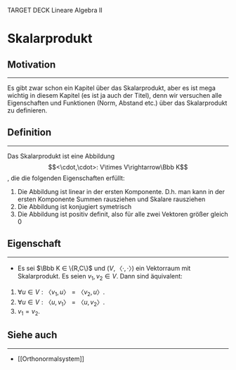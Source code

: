 
TARGET DECK
Lineare Algebra II

# Skalarprodukt

## Motivation
***
Es gibt zwar schon ein Kapitel über das Skalarprodukt, aber es ist mega wichtig in diesem Kapitel (es ist ja auch der Titel), denn wir versuchen alle Eigenschaften und Funktionen (Norm, Abstand etc.) über das Skalarprodukt zu definieren.
## Definition
***
Das Skalarprodukt ist eine Abbildung $$<\cdot,\cdot>: V\times V\rightarrow\Bbb K$$, die die folgenden Eigenschaften erfüllt:
1. Die Abbildung ist linear in der ersten Komponente. D.h. man kann in der ersten Komponente Summen rausziehen und Skalare rausziehen
2. Die Abbildung ist konjugiert symetrisch
3. Die Abbildung ist positiv definit, also für alle zwei Vektoren größer gleich 0
## Eigenschaft
***
- Es sei $\Bbb K ∈ \{R,C\}$ und $(V,〈·,·〉)$ ein Vektorraum mit Skalarprodukt. Es seien $v_1,v_2 ∈ V$. Dann sind äquivalent: 
1. $∀u ∈ V :〈v_1,u〉 = 〈v_2,u〉.$ 
2. $∀u ∈ V :〈u,v_1〉 = 〈u,v_2〉.$ 
3. $v_1 = v_2.$

 
## Siehe auch
***
* [[Orthonormalsystem]]